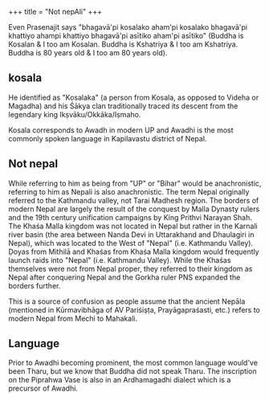 +++
title = "Not nepAli"
+++

Even Prasenajit says "bhagavā'pi kosalako aham'pi kosalako bhagavā'pi khattiyo ahampi khattiyo bhagavā'pi asītiko aham'pi asītiko" (Buddha is Kosalan & I too am Kosalan. Buddha is  Kshatriya & I too am Kshatriya. Buddha is 80 years old & I too am 80 years old).


## kosala
He identified as "Kosalaka" (a person from Kosala, as opposed to Videha or Magadha) and his Śākya clan traditionally traced its descent from the legendary king Ikṣvāku/Okkāka/Iṣmaho. 

Kosala corresponds to Awadh in modern UP and Awadhi is the most commonly spoken language in Kapilavastu district of Nepal.

## Not nepal
While referring to him as being from "UP" or "Bihar" would be anachronistic, referring to him as Nepali is also anachronistic. The term Nepal originally referred to the Kathmandu valley, not Tarai Madhesh region. The borders of modern Nepal are largely the result of the conquest by Malla Dynasty rulers and the 19th century unification campaigns by King Prithvi Narayan Shah. The Khaśa Malla kingdom was not located in Nepal but rather in the Karnali river basin (the area between Nanda Devi in Uttarakhand and Dhaulagiri in Nepal), which was located to the West of "Nepal" (i.e. Kathmandu Valley). Ḍoyas from Mithilā and Khaśas from Khaśa Malla kingdom would frequently launch raids into "Nepal" (i.e. Kathmandu Valley). While the Khaśas themselves were not from Nepal proper, they referred to their kingdom as Nepal after conquering Nepal and the Gorkha ruler PNS expanded the borders further.

This is a source of confusion as people assume that the ancient Nepāla (mentioned in Kūrmavibhāga of AV Pariśiṣṭa, Prayāgapraśasti, etc.) refers to modern Nepal from Mechi to Mahakali.

## Language
Prior to Awadhi becoming prominent, the most common language would've been Tharu, but we know that Buddha did not speak Tharu.
The inscription on the Piprahwa Vase is also in an Ardhamagadhi dialect which is a precursor of Awadhi.